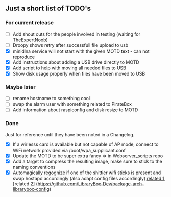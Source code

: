 ## Just a short list of TODO's

### For current release

* [ ] Add shout outs for the people involved in testing (waiting for TheExpertNoob)
* [ ] Droopy shows retry after successfull file upload to usb
* [x] minidlna service will not start with the given MOTD text - can not reproduce
* [x] Add instructions about adding a USB drive directly to MOTD
* [x] Add script to help with moving all needed files to USB
* [x] Show disk usage properly when files have been moved to USB

### Maybe later

* [ ] rename hostname to something cool
* [ ] swap the alarm user with something related to PirateBox
* [ ] Add information about raspiconfig and disk resize to MOTD

### Done
Just for reference until they have been noted in a Changelog.

* [x] If a wirlesss card is available but not capable of AP mode, connect to WiFi network provided via /boot/wpa_supplicant.conf
* [x] Update the MOTD to be super extra fancy => in Webserver_scripts repo
* [x] Add a target to compress the resulting image, make sure to stick to the naming conventions
* [x] Automagically regognize if one of the shittier wifi sticks is present and swap hostapd accordingly (also adapt config files accordingly) [related 1](https://bitbucket.org/locative/invisibleislands-devices/src/4d7555e4bf5652a7840805dca9a4e40e1a06c752/raspberrypi-setup.py?fileviewer=file-view-default), [related 2] (https://github.com/LibraryBox-Dev/package-arch-librarybox-config)
